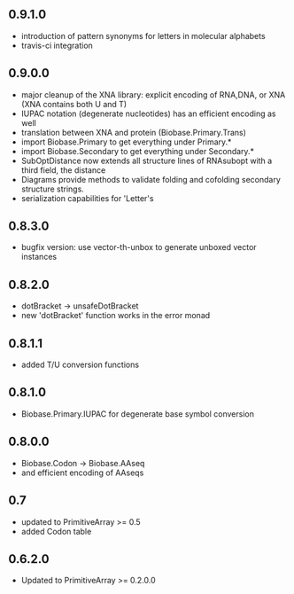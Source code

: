 0.9.1.0
-------

- introduction of pattern synonyms for letters in molecular alphabets
- travis-ci integration

0.9.0.0
-------

- major cleanup of the XNA library: explicit encoding of RNA,DNA, or XNA (XNA
  contains both U and T)
- IUPAC notation (degenerate nucleotides) has an efficient encoding as well
- translation between XNA and protein (Biobase.Primary.Trans)
- import Biobase.Primary to get everything under Primary.*
- import Biobase.Secondary to get everything under Secondary.*
- SubOptDistance now extends all structure lines of RNAsubopt with a third
  field, the distance
- Diagrams provide methods to validate folding and cofolding secondary
  structure strings.
- serialization capabilities for 'Letter's

0.8.3.0
-------

- bugfix version: use vector-th-unbox to generate unboxed vector instances

0.8.2.0
-------

- dotBracket -> unsafeDotBracket
- new 'dotBracket' function works in the error monad

0.8.1.1
-------

- added T/U conversion functions

0.8.1.0
-------

- Biobase.Primary.IUPAC for degenerate base symbol conversion

0.8.0.0
-------

- Biobase.Codon -> Biobase.AAseq
- and efficient encoding of AAseqs

0.7
---

- updated to PrimitiveArray >= 0.5
- added Codon table

0.6.2.0
-------

- Updated to PrimitiveArray >= 0.2.0.0
